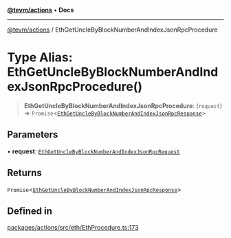 [**@tevm/actions**](../README.md) • **Docs**

***

[@tevm/actions](../globals.md) / EthGetUncleByBlockNumberAndIndexJsonRpcProcedure

# Type Alias: EthGetUncleByBlockNumberAndIndexJsonRpcProcedure()

> **EthGetUncleByBlockNumberAndIndexJsonRpcProcedure**: (`request`) => `Promise`\<[`EthGetUncleByBlockNumberAndIndexJsonRpcResponse`](EthGetUncleByBlockNumberAndIndexJsonRpcResponse.md)\>

## Parameters

• **request**: [`EthGetUncleByBlockNumberAndIndexJsonRpcRequest`](EthGetUncleByBlockNumberAndIndexJsonRpcRequest.md)

## Returns

`Promise`\<[`EthGetUncleByBlockNumberAndIndexJsonRpcResponse`](EthGetUncleByBlockNumberAndIndexJsonRpcResponse.md)\>

## Defined in

[packages/actions/src/eth/EthProcedure.ts:173](https://github.com/evmts/tevm-monorepo/blob/main/packages/actions/src/eth/EthProcedure.ts#L173)
